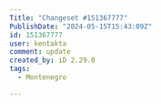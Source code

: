 ```yaml
---
Title: "Changeset #151367777"
PublishDate: "2024-05-15T15:43:09Z"
id: 151367777
user: kentakta
comment: update
created_by: iD 2.29.0
tags:
  - Montenegro

---
```

